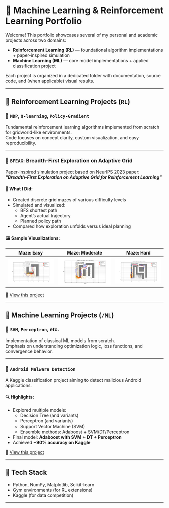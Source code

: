 # 🧠 Machine Learning & Reinforcement Learning Portfolio

Welcome! This portfolio showcases several of my personal and academic projects across two domains:

- **Reinforcement Learning (RL)** — foundational algorithm implementations + paper-inspired simulation
- **Machine Learning (ML)** — core model implementations + applied classification project

Each project is organized in a dedicated folder with documentation, source code, and (when applicable) visual results.

---

## 🔁 Reinforcement Learning Projects (`RL`)

### 📂 `MDP`, `Q-learning`, `Policy-Gradient`

Fundamental reinforcement learning algorithms implemented from scratch for gridworld-like environments.  
Code focuses on concept clarity, custom visualization, and easy reproducibility.

---

### 📂 `BFEAG`: Breadth-First Exploration on Adaptive Grid  
Paper-inspired simulation project based on NeurIPS 2023 paper:  
**_"Breadth-First Exploration on Adaptive Grid for Reinforcement Learning"_**

#### 🎯 What I Did:
- Created discrete grid mazes of various difficulty levels
- Simulated and visualized:
  - BFS shortest path
  - Agent’s actual trajectory
  - Planned policy path
- Compared how exploration unfolds versus ideal planning

#### 🖼️ Sample Visualizations:

| Maze: Easy | Maze: Moderate | Maze: Hard |
|------------|----------------|------------|
| ![easy](./Breadth-First%20Exploration%20on%20Adaptive%20Grid%20for%20Reinforcement%20Learning/plots/Maze_easy_good.png) | ![moderate](./Breadth-First%20Exploration%20on%20Adaptive%20Grid%20for%20Reinforcement%20Learning/plots/Maze_moderate_good.png) | ![hard](./Breadth-First%20Exploration%20on%20Adaptive%20Grid%20for%20Reinforcement%20Learning/plots/Maze_hard_good.png) |

📁 [View this project](./Breadth-First%20Exploration%20on%20Adaptive%20Grid%20for%20Reinforcement%20Learning/README.md)

---

## 🤖 Machine Learning Projects (`/ML`)

### 📂 `SVM`, `Perceptron`, etc.

Implementation of classical ML models from scratch.  
Emphasis on understanding optimization logic, loss functions, and convergence behavior.

---

### 📂 `Android Malware Detection`

A Kaggle classification project aiming to detect malicious Android applications.

#### 🔍 Highlights:
- Explored multiple models:  
  - Decision Tree (and variants)  
  - Perceptron (and variants)  
  - Support Vector Machine (SVM)  
  - Ensemble methods: Adaboost + SVM/DT/Perceptron
- Final model: **Adaboost with SVM + DT + Perceptron**  
- Achieved **~90% accuracy on Kaggle**

📁 [View this project](./ML/Android-Malware-Detection/README.md)

---

## 🧰 Tech Stack

- Python, NumPy, Matplotlib, Scikit-learn
- Gym environments (for RL extensions)
- Kaggle (for data competition)

---

